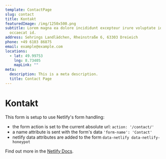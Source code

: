 ```yaml
---
template: ContactPage
slug: contact
title: Kontakt
featuredImage: /img/1250x500.png
subtitle: Lorem magna ea dolore incididunt excepteur irure voluptate id dolore
  occaecat id.
address: Sehrings Landlädchen, Rheinstraße 6, 63303 Dreieich
phone: +49 6103 86875
email: example@example.com
locations:
  - lat: 49.99753
    lng: 8.73405
    mapLink: ""
meta:
  description: This is a meta description.
  title: Contact Page
---
```


# Kontakt

This form is setup to use Netlify's form handling:

- the form action is set to the current absolute url: `action: '/contact/'`
- a name attribute is sent with the form's data `'form-name': 'Contact'`
- netlify data attributes are added to the form `data-netlify data-netlify-honeypot`

Find out more in the [Netlify Docs](https://www.netlify.com/docs/form-handling/).
